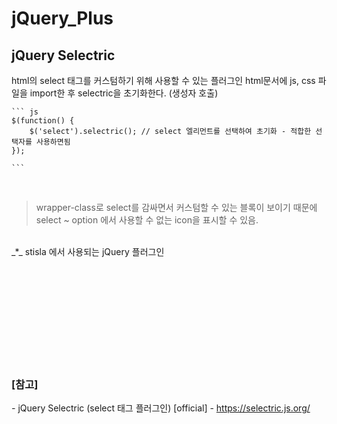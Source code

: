 # jQuery_Plus

## jQuery Selectric

html의 select 태그를 커스텀하기 위해 사용할 수 있는 플러그인
html문서에 js, css 파일을 import한 후 selectric을 초기화한다. (생성자 호출)

    ``` js
    $(function() {
        $('select').selectric(); // select 엘리먼트를 선택하여 초기화 - 적합한 선택자를 사용하면됨
    }); 

    ```

<br>

> wrapper-class로 select를 감싸면서 커스텀할 수 있는 블록이 보이기 때문에
> select ~ option 에서 사용할 수 없는 icon을 표시할 수 있음.
<br>
_*_ stisla 에서 사용되는 jQuery 플러그인





<br><br><br>
<br><br><br>
<br><br><br>


### [참고] <br>
  *-* jQuery Selectric (select 태그 플러그인) [official] - https://selectric.js.org/ <br>